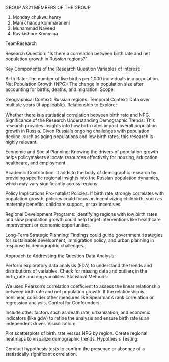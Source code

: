 GROUP A321
MEMBERS OF THE GROUP
1. Monday chukwu henry
2. Mani chandu kommaraneni
3. Muhammad Naveed
4. Ravikishore Kommina

TeamResearch

Research Question: "Is there a correlation between birth rate and net population growth in Russian regions?"

Key Components of the Research Question
Variables of Interest:

Birth Rate: The number of live births per 1,000 individuals in a population.
Net Population Growth (NPG): The change in population size after accounting for births, deaths, and migration.
Scope:

Geographical Context: Russian regions.
Temporal Context: Data over multiple years (if applicable).
Relationship to Explore:

Whether there is a statistical correlation between birth rate and NPG.
Significance of the Research
Understanding Demographic Trends:
This research provides insights into how birth rates impact overall population growth in Russia. Given Russia's ongoing challenges with population decline, such as aging populations and low birth rates, this research is highly relevant.

Economic and Social Planning:
Knowing the drivers of population growth helps policymakers allocate resources effectively for housing, education, healthcare, and employment.

Academic Contribution:
It adds to the body of demographic research by providing specific regional insights into the Russian population dynamics, which may vary significantly across regions.

Policy Implications
Pro-natalist Policies:
If birth rate strongly correlates with population growth, policies could focus on incentivizing childbirth, such as maternity benefits, childcare support, or tax incentives.

Regional Development Programs:
Identifying regions with low birth rates and slow population growth could help target interventions like healthcare improvement or economic opportunities.

Long-Term Strategic Planning:
Findings could guide government strategies for sustainable development, immigration policy, and urban planning in response to demographic challenges.

Approach to Addressing the Question
Data Analysis:

Perform exploratory data analysis (EDA) to understand the trends and distributions of variables.
Check for missing data and outliers in the birth_rate and npg variables.
Statistical Methods:

We used Pearson’s correlation coefficient to assess the linear relationship between birth rate and net population growth.
If the relationship is nonlinear, consider other measures like Spearman’s rank correlation or regression analysis.
Control for Confounders:

Include other factors such as death rate, urbanization, and economic indicators (like gdw) to refine the analysis and ensure birth rate is an independent driver.
Visualization:

Plot scatterplots of birth rate versus NPG by region.
Create regional heatmaps to visualize demographic trends.
Hypothesis Testing:

Conduct hypothesis tests to confirm the presence or absence of a statistically significant correlation.